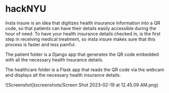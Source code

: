 # hackNYU
Insta insure is an idea that digitizes health insurance information into a QR code, so that patients can have their details easily accessible during the hour of need. To have your health insurance details checked in, is the first step in receiving medical treatment, so insta insure makes sure that this process is faster and less painful.

The patient folder is a Django app that generates the QR code embedded with all the necessary health insurance details.

The healthcare folder is a Flask app that reads the QR code via the webcam and displays all the necessary health insurance details.

![Screenshot](screenshots/Screen Shot 2023-02-19 at 12.45.09 AM.png)

